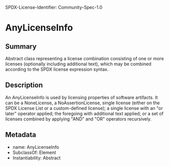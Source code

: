 SPDX-License-Identifier: Community-Spec-1.0

# AnyLicenseInfo

## Summary

Abstract class representing a license combination consisting of one or more
licenses (optionally including additional text), which may be combined
according to the SPDX license expression syntax.

## Description

An AnyLicenseInfo is used by licensing properties of software artifacts.
It can be a NoneLicense, a NoAssertionLicense,
single license (either on the SPDX License List or a custom-defined license);
a single license with an "or later" operator applied; the foregoing with
additional text applied; or a set of licenses combined by applying "AND" and
"OR" operators recursively.

## Metadata

- name: AnyLicenseInfo
- SubclassOf: Element
- Instantiability: Abstract

